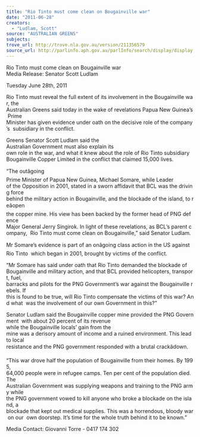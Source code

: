 ```yaml
---
title: "Rio Tinto must come clean on Bougainville war"
date: "2011-06-28"
creators:
  - "Ludlam, Scott"
source: "AUSTRALIAN GREENS"
subjects:
trove_url: http://trove.nla.gov.au/version/211356579
source_url: http://parlinfo.aph.gov.au/parlInfo/search/display/display.w3p;query=Id%3A%22media/pressrel/877958%22
---
```


 Rio Tinto must come clean on  Bougainville war  Media Release: Senator Scott Ludlam  

 Tuesday June 28th, 2011  

 Rio Tinto must reveal the full extent of its involvement in the Bougainville war, the  Australian Greens said today in the wake of revelations Papua New Guinea’s Prime  Minister has given evidence under oath on the decisive role of the company’s  subsidiary in the conflict.  

 Greens Senator Scott Ludlam said the Australian Government must also explain its  own role in the war, and what it knew about the role of Rio Tinto subsidiary  Bougainville Copper Limited in the conflict that claimed 15,000 lives.  

 “The outâgoing Prime Minister of Papua New Guinea, Michael Somare, while Leader  of the Opposition in 2001, stated in a sworn affidavit that BCL was the driving force  behind the military action in Bougainville, and the blockade of the island, to reâopen  the copper mine. His view has been backed by the former head of PNG defence  Major General Jerry Singirok. In light of these revelations, as BCL’s parent company,  Rio Tinto must come clean on Bougainville,” said Senator Ludlam.  

 Mr Somare’s evidence is part of an onâgoing class action in the US against Rio Tinto  which began in 2001, brought by victims of the conflict.  

 “Mr Somare has said under oath that Rio Tinto demanded the blockade of  Bougainville and military action, and that BCL provided helicopters, transport, fuel,  barracks and pilots for the PNG Government’s war against the Bougainville rebels. If  this is found to be true, will Rio Tinto compensate the victims of this war? And what  was the involvement of our own Government in this?”  

 Senator Ludlam said the Bougainville copper mine provided the PNG Government  with about 20 percent of its revenue while the Bougainville locals’ gain from the  mine was a derisory amount of income and a ruined environment. This lead to local  resistance and the PNG government responded with a brutal crackâdown.   

 “This war drove half the population of Bougainville from their homes. By 1995,  64,000 people were in refugee camps. Ten per cent of the population died. The  Australian Government was supplying weapons and training to the PNG army while  the PNG government vowed to kill anyone who broke a blockade on the island, a  blockade that kept out medical supplies. This was a horrendous, bloody war on our  own doorstep. It’s time for the whole truth behind it to be known.”  

 Media Contact: Giovanni Torre - 0417 174 302 

  

